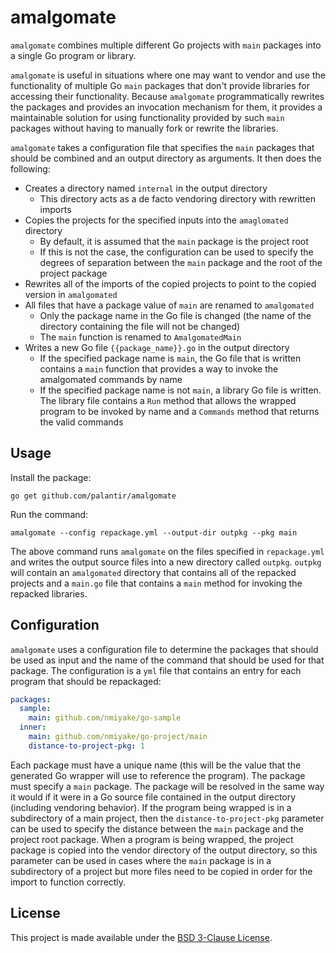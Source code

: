 amalgomate
==========
`amalgomate` combines multiple different Go projects with `main` packages into a single Go program or library.

`amalgomate` is useful in situations where one may want to vendor and use the functionality of multiple Go `main`
packages that don't provide libraries for accessing their functionality. Because `amalgomate` programmatically rewrites
the packages and provides an invocation mechanism for them, it provides a maintainable solution for using functionality
provided by such `main` packages without having to manually fork or rewrite the libraries.

`amalgomate` takes a configuration file that specifies the `main` packages that should be combined and an output
directory as arguments. It then does the following:

* Creates a directory named `internal` in the output directory
  * This directory acts as a de facto vendoring directory with rewritten imports
* Copies the projects for the specified inputs into the `amaglomated` directory
  * By default, it is assumed that the `main` package is the project root
  * If this is not the case, the configuration can be used to specify the degrees of separation between the `main`
    package and the root of the project package
* Rewrites all of the imports of the copied projects to point to the copied version in `amalgomated`
* All files that have a package value of `main` are renamed to `amalgomated`
  * Only the package name in the Go file is changed (the name of the directory containing the file will not be changed)
  * The `main` function is renamed to `AmalgomatedMain`
* Writes a new Go file `{{package_name}}.go` in the output directory
  * If the specified package name is `main`, the Go file that is written contains a `main` function that provides a way
    to invoke the amalgomated commands by name
  * If the specified package name is not `main`, a library Go file is written. The library file contains a `Run` method
    that allows the wrapped program to be invoked by name and a `Commands` method that returns the valid commands

Usage
-----
Install the package:

```
go get github.com/palantir/amalgomate
```

Run the command:

```
amalgomate --config repackage.yml --output-dir outpkg --pkg main
```

The above command runs `amalgomate` on the files specified in `repackage.yml` and writes the output source files into a
new directory called `outpkg`. `outpkg` will contain an `amalgomated` directory that contains all of the repacked
projects and a `main.go` file that contains a `main` method for invoking the repacked libraries.

Configuration
-------------
`amalgomate` uses a configuration file to determine the packages that should be used as input and the name of the
command that should be used for that package. The configuration is a `yml` file that contains an entry for each program
that should be repackaged:

```yml
packages:
  sample:
    main: github.com/nmiyake/go-sample
  inner:
    main: github.com/nmiyake/go-project/main
    distance-to-project-pkg: 1
```

Each package must have a unique name (this will be the value that the generated Go wrapper will use to reference the
program). The package must specify a `main` package. The package will be resolved in the same way it would if it were in
a Go source file contained in the output directory (including vendoring behavior). If the program being wrapped is in a
subdirectory of a main project, then the `distance-to-project-pkg` parameter can be used to specify the distance between
the `main` package and the project root package. When a program is being wrapped, the project package is copied into
the vendor directory of the output directory, so this parameter can be used in cases where the `main` package is in a
subdirectory of a project but more files need to be copied in order for the import to function correctly.

License
-------
This project is made available under the [BSD 3-Clause License](https://opensource.org/licenses/BSD-3-Clause).
